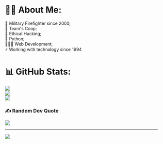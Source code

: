 # 🏴‍☠️ About Me:
🔭 Military Firefighter since 2000;<br>👯 Team's Coop;<br>🤝 Ethical Hacking;<br>🐍 Python;<br>👨🏽‍💻 Web Development;<br>⚡ Working with technology since 1994

# 📊 GitHub Stats:
![](https://github-readme-stats.vercel.app/api?username=eduardofontana&theme=dark&hide_border=false&include_all_commits=false&count_private=false)<br/>
![](https://github-readme-streak-stats.herokuapp.com/?user=eduardofontana&theme=dark&hide_border=false)<br/>
![](https://github-readme-stats.vercel.app/api/top-langs/?username=eduardofontana&theme=dark&hide_border=false&include_all_commits=false&count_private=false&layout=compact)

### ✍️ Random Dev Quote
![](https://quotes-github-readme.vercel.app/api?type=horizontal&theme=merko)

---
[![](https://visitcount.itsvg.in/api?id=eduardofontana&icon=0&color=0)](https://visitcount.itsvg.in)

<!-- Proudly created with GPRM ( https://gprm.itsvg.in ) -->
